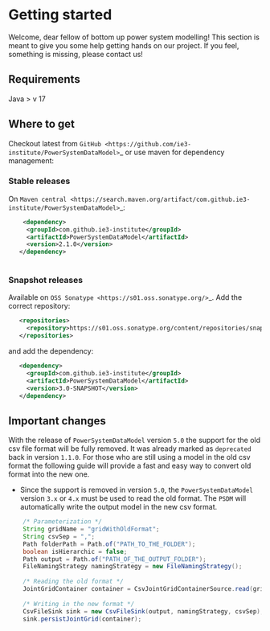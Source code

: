 # Getting started
Welcome, dear fellow of bottom up power system modelling!
This section is meant to give you some help getting hands on our project.
If you feel, something is missing, please contact us!


## Requirements
Java > v 17

## Where to get

Checkout latest from `GitHub <https://github.com/ie3-institute/PowerSystemDataModel>`_ or use maven for dependency
management:

### Stable releases
On `Maven central <https://search.maven.org/artifact/com.github.ie3-institute/PowerSystemDataModel>`_:

``` xml
    <dependency>
     <groupId>com.github.ie3-institute</groupId>
     <artifactId>PowerSystemDataModel</artifactId>
     <version>2.1.0</version>
   </dependency>
 
 ```


### Snapshot releases
Available on `OSS Sonatype <https://s01.oss.sonatype.org/>`_.
Add the correct repository:

``` xml
   <repositories>
     <repository>https://s01.oss.sonatype.org/content/repositories/snapshots</repository>
   </repositories>
 ```

and add the dependency:

``` xml
   <dependency>
     <groupId>com.github.ie3-institute</groupId>
     <artifactId>PowerSystemDataModel</artifactId>
     <version>3.0-SNAPSHOT</version>
   </dependency>
 ```

## Important changes

With the release of `PowerSystemDataModel` version `5.0` the support for the old csv file format will be fully removed.
It was already marked as `deprecated` back in version `1.1.0`. For those who are still using a model in the old csv format
the following guide will provide a fast and easy way to convert old format into the new one.

- Since the support is removed in version `5.0`, the `PowerSystemDataModel` version `3.x` or `4.x` must be 
  used to read the old format. The `PSDM` will automatically write the output model in the new csv format.


``` java
    /* Parameterization */
    String gridName = "gridWithOldFormat";
    String csvSep = ",";
    Path folderPath = Path.of("PATH_TO_THE_FOLDER");
    boolean isHierarchic = false;
    Path output = Path.of("PATH_OF_THE_OUTPUT_FOLDER");
    FileNamingStrategy namingStrategy = new FileNamingStrategy();
    
    /* Reading the old format */
    JointGridContainer container = CsvJointGridContainerSource.read(gridName, csvSep, folderPath, isHierarchic);
    
    /* Writing in the new format */
    CsvFileSink sink = new CsvFileSink(output, namingStrategy, csvSep);
    sink.persistJointGrid(container);
```


